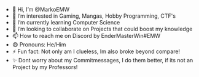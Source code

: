 - 👋 Hi, I’m @MarkoEMW
- 👀 I’m interested in Gaming, Mangas, Hobby Programming, CTF's
- 🌱 I’m currently learning Computer Science
- 💞️ I’m looking to collaborate on Projects that could boost my knowledge
- 📫 How to reach me on Discord by EnderMasterWin#EMW
- 😄 Pronouns: He/Him
- ⚡ Fun fact: Not only am I clueless, Im also broke beyond compare!
- ✨ Dont worry about my Commitmessages, I do them better, if its not an Project by my Professors! 
<!---
MarkoEMW/MarkoEMW is a ✨ special ✨ repository because its `README.md` (this file) appears on your GitHub profile.
You can click the Preview link to take a look at your changes.
--->
